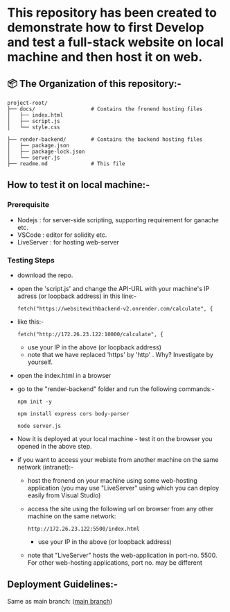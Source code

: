 # This repository has been created to demonstrate how to first Develop and test a full-stack website on local machine and then host it on web.

## 📦 The Organization of this repository:-

```
project-root/
├── docs/                  # Contains the fronend hosting files
│   ├── index.html
│   ├── script.js
│   └── style.css

├── render-backend/        # Contains the backend hosting files
│   ├── package.json
│   ├── package-lock.json
│   └── server.js
├── readme.md              # This file

```

## How to test it on local machine:-
### Prerequisite 
- Nodejs : for server-side scripting, supporting requirement for ganache etc.
- VSCode : editor for solidity etc.
- LiveServer : for hosting web-server

### Testing Steps
- download the repo.
- open the 'script.js' and change the API-URL with your machine's IP adress (or loopback address) in this line:-

  `fetch("https://websitewithbackend-v2.onrender.com/calculate", {`
- like this:-

  `fetch("http://172.26.23.122:10000/calculate", {`
    - use your IP in the above (or loopback address)
    - note that we have replaced 'https' by 'http' . Why? Investigate by yourself.
- open the index.html in a browser
- go to the "render-backend" folder and run the following commands:-
  
   `npm init -y`
  
    `npm install express cors body-parser`
  
    `node server.js`
  
- Now it is deployed at your local machine - test it on the browser you opened in the above step.
- if you want to access your webiste from another machine on the same network (intranet):-
  - host the fronend on your machine using some web-hosting application (you may use "LiveServer" using which you can deploy easily from Visual Studio)
  - access the site using the following url on browser from any other machine on the same network:
 
    `http://172.26.23.122:5500/index.html`
    - use your IP in the above (or loopback address)
  - note that "LiveServer" hosts the web-application in port-no. 5500. For other web-hosting applications, port no. may be different


## Deployment Guidelines:-

Same as main branch: ([main branch](https://github.com/SMaityCodes/WebSiteWithBackEnd.git))
